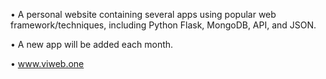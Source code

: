• A personal website containing several apps using popular web framework/techniques, including Python Flask, MongoDB, API, and JSON.

• A new app will be added each month.

• www.viweb.one
